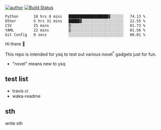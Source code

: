 [![author](https://img.shields.io/badge/author-ysq-green)](https://github.com/Yang-Shiqin)
[![Build Status](https://app.travis-ci.com/Yang-Shiqin/testall.svg?branch=main)](https://app.travis-ci.com/Yang-Shiqin/testall)

<!--START_SECTION:waka-->

```txt
Python       18 hrs 8 mins   ██████████████████▓░░░░░░   74.13 %
Other        5 hrs 31 mins   █████▓░░░░░░░░░░░░░░░░░░░   22.55 %
CSV          25 mins         ▒░░░░░░░░░░░░░░░░░░░░░░░░   01.73 %
YAML         22 mins         ▒░░░░░░░░░░░░░░░░░░░░░░░░   01.56 %
Git Config   0 secs          ░░░░░░░░░░░░░░░░░░░░░░░░░   00.01 %
```

<!--END_SECTION:waka-->

Hi there 👋

This repo is intended for ysq to test out various novel<sup>*</sup> gadgets just for fun.

- "novel" means new to ysq

## test list
- travis ci
- waka-readme


## sth
write sth

